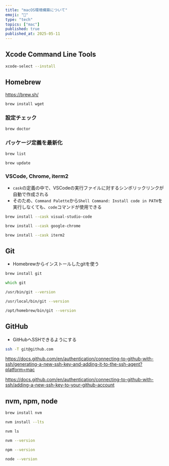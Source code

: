 ```yaml
---
title: "macOS環境構築について"
emoji: "🍎"
type: "tech"
topics: ["mac"]
published: true
published_at: 2025-05-11
---
```


## Xcode Command Line Tools

```zsh
xcode-select --install
```

## Homebrew

https://brew.sh/

```zsh
brew install wget
```

### 設定チェック

```zsh
brew doctor
```

### パッケージ定義を最新化

```zsh
brew list
```

```zsh
brew update
```

### VSCode, Chrome, iterm2

- `cask`の定義の中で、VSCodeの実行ファイルに対するシンボリックリンクが自動で作成される
- そのため、`Command Palette`から`Shell Command: Install code in PATH`を実行しなくても、`code`コマンドが使用できる

```zsh
brew install --cask visual-studio-code
```

```zsh
brew install --cask google-chrome
```

```zsh
brew install --cask iterm2
```

## Git

- Homebrewからインストールしたgitを使う

```zsh
brew install git
```

```zsh
which git
```

```zsh
/usr/bin/git --version
```

```zsh
/usr/local/bin/git --version
```

```zsh
/opt/homebrew/bin/git --version
```

## GitHub

- GitHubへSSHできるようにする

```zsh
ssh -T git@github.com
```

https://docs.github.com/en/authentication/connecting-to-github-with-ssh/generating-a-new-ssh-key-and-adding-it-to-the-ssh-agent?platform=mac

https://docs.github.com/en/authentication/connecting-to-github-with-ssh/adding-a-new-ssh-key-to-your-github-account

## nvm, npm, node

```zsh
brew install nvm
```

```zsh
nvm install --lts
```

```zsh
nvm ls
```

```zsh
nvm --version
```

```zsh
npm --version
```

```zsh
node --version
```
